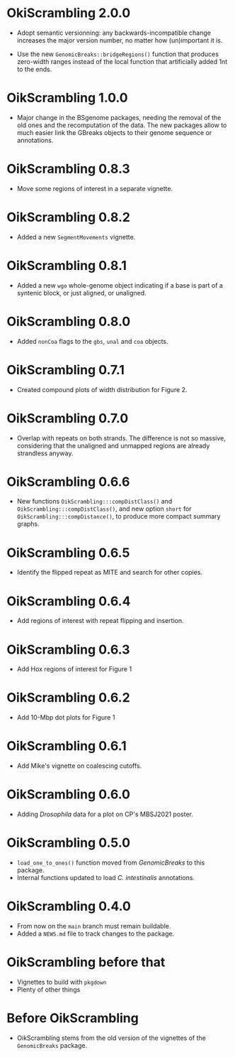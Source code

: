 # OkiScrambling 2.0.0

* Adopt semantic versionning: any backwards-incompatible change increases
  the major version number, no matter how (un)important it is.

* Use the new `GenomicBreaks::bridgeRegions()` function that produces
  zero-width ranges instead of the local function that artificially
  added 1nt to the ends.

# OikScrambling 1.0.0

* Major change in the BSgenome packages, needing the removal of the old ones
  and the recomputation of the data.  The new packages allow to much easier
  link the GBreaks objects to their genome sequence or annotations.

# OikScrambling 0.8.3

* Move some regions of interest in a separate vignette.

# OikScrambling 0.8.2

* Added a new `SegmentMovements` vignette.

# OikScrambling 0.8.1

* Added a new `wgo` whole-genome object indicating if a base is part of a
  syntenic block, or just aligned, or unaligned.

# OikScrambling 0.8.0

* Added `nonCoa` flags to the `gbs`, `unal` and `coa` objects.

# OikScrambling 0.7.1

* Created compound plots of width distribution for Figure 2.

# OikScrambling 0.7.0

* Overlap with repeats on both strands.  The difference is not so massive,
  considering that the unaligned and unmapped regions are already strandless
  anyway.

# OikScrambling 0.6.6

* New functions `OikScrambling:::compDistClass()` and
  `OikScrambling:::compDistClass()`, and new option `short` for
  `OikScrambling:::compDistance()`, to produce more compact summary graphs.

# OikScrambling 0.6.5

* Identify the flipped repeat as MITE and search for other copies.

# OikScrambling 0.6.4

* Add regions of interest with repeat flipping and insertion.

# OikScrambling 0.6.3

* Add Hox regions of interest for Figure 1

# OikScrambling 0.6.2

* Add 10-Mbp dot plots for Figure 1

# OikScrambling 0.6.1

* Add Mike's vignette on coalescing cutoffs.

# OikScrambling 0.6.0

* Adding _Drosophila_ data for a plot on CP's MBSJ2021 poster.

# OikScrambling 0.5.0

* `load_one_to_ones()` function moved from _GenomicBreaks_ to this package.
* Internal functions updated to load _C. intestinalis_ annotations.

# OikScrambling 0.4.0

* From now on the `main` branch must remain buildable.
* Added a `NEWS.md` file to track changes to the package.

# OikScrambling before that

* Vignettes to build with `pkgdown`
* Plenty of other things

# Before OikScrambling

* OikScrambling stems from the old version of the vignettes
  of the `GenomicBreaks` package.
